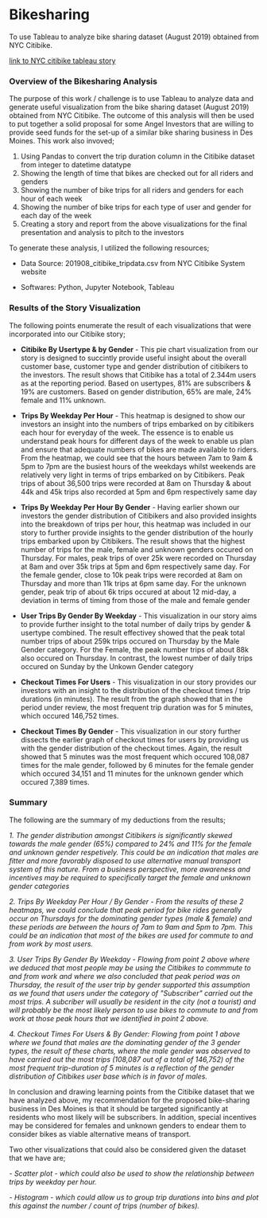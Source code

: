 # Bikesharing
To use Tableau to analyze bike sharing dataset (August 2019) obtained from NYC Citibike. 

[link to NYC citibike tableau story](https://public.tableau.com/views/NYCCitibikeChallenge_16126364949790/NYCCitibikeStory?:language=en&:display_count=y&publish=yes&:origin=viz_share_link)

### Overview of the Bikesharing Analysis

The purpose of this work / challenge is to use Tableau to analyze data and generate useful visualization from the bike sharing dataset (August 2019) obtained from NYC Citibike. The outcome of this analysis will then be used to put together a solid proposal for some Angel Investors that are willing to provide seed funds for the set-up of a similar bike sharing business in Des Moines. This work also invoved;

  1. Using Pandas to convert the trip duration column in the Citibike dataset from integer to datetime datatype
  2. Showing the length of time that bikes are checked out for all riders and genders
  3. Showing the number of bike trips for all riders and genders for each hour of each week
  4. Showing the number of bike trips for each type of user and gender for each day of the week
  5. Creating a story and report from the above visualizations for the final presentation and analysis to pitch to the investors

To generate these analysis, I utilized the following resources;

  - Data Source: 201908_citibike_tripdata.csv from NYC Citibike System website 

  - Softwares: Python, Jupyter Notebook, Tableau

### Results of the Story Visualization

  The following points enumerate the result of each visualizations that were incorporated into our Citibike story;

- **Citibike By Usertype & by Gender** - This pie chart visualization from our story is designed to succintly provide useful insight about the overall customer base, customer type and gender distribution of citibikers to the investors. The result shows that Citibike has a total of 2.344m users as at the reporting period. Based on usertypes, 81% are subscribers & 19% are customers. Based on gender distribution, 65% are male, 24% female and 11% unknown.


- **Trips By Weekday Per Hour** - This heatmap is designed to show our investors an insight into the numbers of trips embarked on by citibikers each hour for everyday of the week. The essence is to enable us understand peak hours for different days of the week to enable us plan and ensure that adequate numbers of bikes are made available to riders. From the heatmap, we could see that the hours between 7am to 9am & 5pm to 7pm are the busiest hours of the weekdays whilst weekends are relatively very light in terms of trips embarked on by Citibikers. Peak trips of about 36,500 trips were recorded at 8am on Thursday & about 44k and 45k trips also recorded at 5pm and 6pm respectively same day


- **Trips By Weekday Per Hour By Gender** - Having earlier shown our investors the gender distribution of Citibikers and also provided insights into the breakdown of trips per hour, this heatmap was included in our story to further provide insights to the gender distribution of the hourly trips embarked upon by Citibikers. The result shows that the highest number of trips for the male, female and unknown genders occured on Thursday. For males, peak trips of over 25k were recorded on Thursday at 8am and over 35k trips at 5pm and 6pm respectively same day. For the female gender, close to 10k peak trips were recorded at 8am on Thursday and more than 11k trips at 6pm same day. For the unknown gender, peak trip of about 6k trips occured at about 12 mid-day, a deviation in terms of timing from those of the male and female gender 


- **User Trips By Gender By Weekday** - This visualization in our story aims to provide further insight to the total number of daily trips by gender & usertype combined. The result effectivey showed that the peak total number trips of about 259k trips occured on Thursday by the Male Gender category. For the Female, the peak number trips of about 88k also occured on Thursday. In contrast, the lowest number of daily trips occured on Sunday by the Unkown Gender category


- **Checkout Times For Users** - This visualization in our story provides our investors with an insight to the distribution of the checkout times / trip durations (in minutes). The result from the graph showed that in the period under review, the most frequent trip duration was for 5 minutes, which occured 146,752 times.


- **Checkout Times By Gender** - This visualization in our story further dissects the earlier graph of checkout times for users by providing us with the gender distribution of the checkout times. Again, the result showed that 5 minutes was the most frequent which occured 108,087 times for the male gender, followed by 6 minutes for the female gender which occured 34,151 and 11 minutes for the unknown gender which occured 7,389 times. 



### Summary

The following are the summary of my deductions from the results;

_1. The gender distribution amongst Citibikers is significantly skewed towards the male gender (65%) compared to 24% and 11% for the female and unknown gender respetively. This could be an indication that males are fitter and more favorably disposed to use alternative manual transport system of this nature. From a business perspective, more awareness and incentives may be required to specifically target the female and unknown gender categories_

_2. Trips By Weekday Per Hour / By Gender - From the results of these 2 heatmaps, we could conclude that peak period for bike rides generally occur on Thursdays for the dominating gender types (male & female) and these periods are between the hours of 7am to 9am and 5pm to 7pm. This could be an indication that most of the bikes are used for commute to and from work by most users._

_3. User Trips By Gender By Weekday - Flowing from point 2 above where we deduced that most people may be using the Citibikes to commmute to and from work and where we also concluded that peak period was on Thursday, the result of the user trip by gender supported this assumption as we found that users under the category of "Subscriber" carried out the most trips. A subcriber will usually be resident in the city (not a tourist) and will probably be the most likely person to use bikes to commute to and from work at those peak hours that we identified in point 2 above._

_4. Checkout Times For Users & By Gender: Flowing from point 1 above where we found that males are the dominating gender of the 3 gender types, the result of these charts, where the male gender was observed to have carried out the most trips (108,087 out of a total of 146,752) of the most frequent trip-duration of 5 minutes is a reflection of the gender distribution of Citibikes user base which is in favor of males._ 


 In conclusion and drawing learning points from the Citibike dataset that we have analyzed above, my recommendation for the proposed bike-sharing business in Des Moines is that it should be targeted significantly at residents who most likely will be subscribers. In addition, special incentives may be considered for females and unknown genders to endear them to consider bikes as viable alternative means of transport.     
 
 Two other visualizations that could also be considered given the dataset that we have are;

  _- Scatter plot - which could also be used to show the relationship between trips by weekday per hour._ 

  _- Histogram - which could allow us to group trip durations into bins and plot this against the number / count of trips (number of bikes)._   